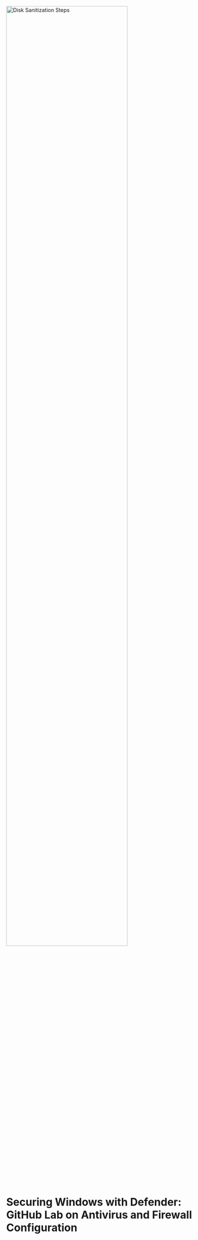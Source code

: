 <img src="https://i.imgur.com/BkbsIKk.jpg" height="80%" width="80%" alt="Disk Sanitization Steps"/></p>

<h1>Securing Windows with Defender: GitHub Lab on Antivirus and Firewall Configuration</h1>
